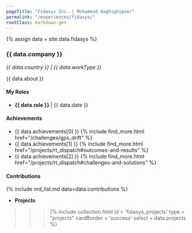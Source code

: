 ```yaml
---
pageTitle: "Fidasys Inc. | Mohammad Haghighipoor" 
permalink: "/experiences/fidasys/"
rootClass: markdown-gen
---
```

{% assign data = site.data.fidasys %}

### {{ data.company }}
_{{ data.country }} | {{ data.workType }}_

{{ data.about }}

#### My Roles
- **{{ data.role }}** &#124; {{ data.date }}

#### Achievements
- {{ data.achievements[0] }} {% include find_more.html href="/challenges/gps_drift" %}
- {{ data.achievements[1] }} {% include find_more.html href="/projects/rt_dispatch#outcomes-and-results" %}
- {{ data.achievements[2] }} {% include find_more.html href="/projects/rt_dispatch#challenges-and-solutions" %}

#### Contributions
{% include md_list.md data=data.contributions %}

- **Projects**
>>> {% include collection.html 
        id = 'fidasys_projects'
        type = "projects"
        cardBorder = 'success'
        select = data.projects
    %}